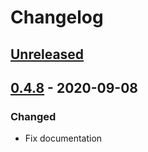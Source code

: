 # Changelog

## [Unreleased]

## [0.4.8] - 2020-09-08
### Changed
- Fix documentation

[Unreleased]: https://github.com/coditory/sherlock-distributed-lock/compare/v0.4.8...HEAD
[0.4.8]: https://github.com/coditory/sherlock-distributed-lock/releases/tag/v0.4.8
[0.4.7]: https://github.com/coditory/sherlock-distributed-lock/releases/tag/v0.4.7
[0.4.6]: https://github.com/coditory/sherlock-distributed-lock/releases/tag/v0.4.6
[0.4.5]: https://github.com/coditory/sherlock-distributed-lock/releases/tag/v0.4.5
[0.4.4]: https://github.com/coditory/sherlock-distributed-lock/releases/tag/v0.4.4
[0.4.3]: https://github.com/coditory/sherlock-distributed-lock/releases/tag/v0.4.3
[0.4.2]: https://github.com/coditory/sherlock-distributed-lock/releases/tag/v0.4.2
[0.4.1]: https://github.com/coditory/sherlock-distributed-lock/releases/tag/v0.4.1
[0.4.0]: https://github.com/coditory/sherlock-distributed-lock/releases/tag/v0.4.0
[0.3.0]: https://github.com/coditory/sherlock-distributed-lock/releases/tag/v0.3.0
[0.2.3]: https://github.com/coditory/sherlock-distributed-lock/releases/tag/v0.2.3
[0.2.2]: https://github.com/coditory/sherlock-distributed-lock/releases/tag/v0.2.2
[0.2.1]: https://github.com/coditory/sherlock-distributed-lock/releases/tag/v0.2.1
[0.2.0]: https://github.com/coditory/sherlock-distributed-lock/releases/tag/v0.2.0
[0.1.13]: https://github.com/coditory/sherlock-distributed-lock/releases/tag/v0.1.13
[0.1.12]: https://github.com/coditory/sherlock-distributed-lock/releases/tag/v0.1.12
[0.1.11]: https://github.com/coditory/sherlock-distributed-lock/releases/tag/v0.1.11
[0.1.10]: https://github.com/coditory/sherlock-distributed-lock/releases/tag/v0.1.10
[0.1.9]: https://github.com/coditory/sherlock-distributed-lock/releases/tag/v0.1.9
[0.1.8]: https://github.com/coditory/sherlock-distributed-lock/releases/tag/v0.1.8
[0.1.7]: https://github.com/coditory/sherlock-distributed-lock/releases/tag/v0.1.7
[0.1.6]: https://github.com/coditory/sherlock-distributed-lock/releases/tag/v0.1.6
[0.1.5]: https://github.com/coditory/sherlock-distributed-lock/releases/tag/v0.1.5
[0.1.4]: https://github.com/coditory/sherlock-distributed-lock/releases/tag/v0.1.4
[0.1.3]: https://github.com/coditory/sherlock-distributed-lock/releases/tag/v0.1.3
[0.1.2]: https://github.com/coditory/sherlock-distributed-lock/releases/tag/v0.1.2
[0.1.1]: https://github.com/coditory/sherlock-distributed-lock/releases/tag/v0.1.1
[0.1.0]: https://github.com/coditory/sherlock-distributed-lock/releases/tag/v0.1.0
